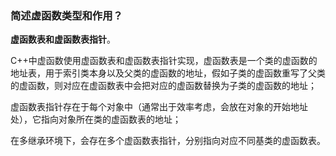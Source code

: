### 简述虚函数类型和作用？

**虚函数表和虚函数表指针**。

C++中虚函数使用虚函数表和虚函数表指针实现，虚函数表是一个类的虚函数的地址表，用于索引类本身以及父类的虚函数的地址，假如子类的虚函数重写了父类的虚函数，则对应在虚函数表中会把对应的虚函数替换为子类的虚函数的地址；

虚函数表指针存在于每个对象中（通常出于效率考虑，会放在对象的开始地址处），它指向对象所在类的虚函数表的地址；

在多继承环境下，会存在多个虚函数表指针，分别指向对应不同基类的虚函数表。
